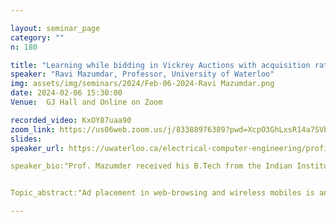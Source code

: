```yaml
---

layout: seminar_page
category: ""
n: 180

title: "Learning while bidding in Vickrey Auctions with acquisition rate and targeting constraints"
speaker: "Ravi Mazumdar, Professor, University of Waterloo" 
img: assets/img/seminars/2024/Feb-06-2024-Ravi Mazumdar.png
date: 2024-02-06 15:30:00 
Venue:  GJ Hall and Online on Zoom

recorded_video: KxOY87uaa90
zoom_link: https://us06web.zoom.us/j/83388976389?pwd=XcpO3GhLxsR14a7SVbPx33HQQa1jbt.1
slides: 
speaker_url: https://uwaterloo.ca/electrical-computer-engineering/profile/mazum

speaker_bio:"Prof. Mazumder received his B.Tech from the Indian Institute of Technology, Bombay in 1977, MSc, DIC from Imperial College, London in 1978 and obtained his PhD in Control Theory under A. V. Balakrishnan at UCLA in  1983. He is currently a University Research Chair Professor in the Dept. of ECE at the University of Waterloo, Ont., Canada where he has been since September 2004. Prior to this he was Professor of ECE at Purdue University, West Lafayette, USA. Since 2012 he is a D.J. Gandhi Distinguished Visiting Professor at the Indian Institute of Technology, Bombay, India and since May 2019 an Adjunct Professor at the Tata Institute of Fundamental Research (TIFR), Mumbai. He is a Fellow of the IEEE, the Royal Statistical Society, and the Asia-Pacific Artificial Intelligence Association. He is a recipient of the INFOCOM 2006 Best Paper Award, the ITC-27 2015 Best Paper Award, the Performance 2015 Best Paper Award and was runner-up for the Best Paper Award at INFOCOM 1998. His research interests are in stochastic modelling and analysis applied to complex networks and statistical inference."


Topic_abstract:"Ad placement in web-browsing and wireless mobiles is an increasingly important component of the advertisement market. The market size is over  100 billion dollar and counting. The mechanism is as follows; when a user opens a webpage or mobile ap a message is sent to an exchange where multiple bidders have the possibility of placing an ad that would target the right user, e.g. age, sex, location, etc. The ad that is displayed corresponds to the bidder who bids the highest while the cost is calculated according to a first or second price. Typically, bidders are DSP (Demand Side Platforms) that aggregate bids on behalf of clients who wish to run a campaign for a given length of time with certain targeting criteria. The goal is to minimize the total cost of obtaining the required number of impressions (ads that meet targeting criteria) over the duration of a contract. The real time constraint is that bidding must be done within 100ms. In this talk I will present the theory developed for computing the least cost bids in the second price or Vickrey auction context. This involves the notion of an information state for the problem. There is a very rich primal-dual theory that emerges, one in the so called impressions space and the other in the contracts space. Computationally and structurally the primal and dual views of the optimization have different properties that can be exploited to come up with fast algorithms. The optimal solutions depend on solving a constrained convex optimization problem when the information state is known. However this is not readily available and thus there is the problem of learning the information state. We show that in the second price case, stochastic approximation (SA) algorithms that operate on censored data (prices are only known by a bidder when the bidder wins) can be devised that solve the constrained optimization problem without learning the information state explicitly and we prove their convergence. Finally I will present the dynamic behaviour through simulations. Joint work with Ryan Kinnear (OpenAI), Amirhossein Boreiri (waterloo) and Peter Marbach (Toronto). We thank Addictive Mobility Inc., a Pelmorex company for having proposed the problem and to Addictive Mobility, Ontario OCE VIP II, and NSERC funding the work." 

---
```

